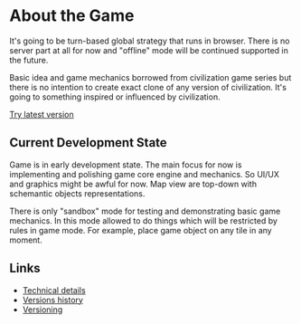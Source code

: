 # About the Game

It's going to be turn-based global strategy that runs in browser. There is no server part at all for now and "offline" mode will be continued supported in the future.

Basic idea and game mechanics borrowed from civilization game series but there is no intention to create exact clone of any version of civilization. It's going to something inspired or influenced by civilization.

[Try latest version](v0.4.0)

## Current Development State

Game is in early development state. The main focus for now is implementing and polishing game core engine and mechanics. So UI/UX and graphics might be awful for now. Map view are top-down with schemantic objects representations.

There is only "sandbox" mode for testing and demonstrating basic game mechanics. In this mode allowed to do things which will be restricted by rules in game mode. For example, place game object on any tile in any moment.

## Links

* [Technical details](technical-details.md)
* [Versions history](versions-history.md)
* [Versioning](versioning.md)
